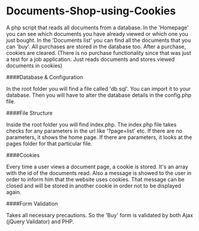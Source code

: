 Documents-Shop-using-Cookies
============================

A php script that reads all documents from a database. In the 'Homepage' you can see which documents you have already viewed or which one you just bought. In the 'Documents list' you can find all the documents that you can 'buy'. All purchases are stored in the database too. After a purchase, cookies are cleared. (There is no purchase functionality since that was just a test for a job application. Just reads documents and stores viewed documents in cookies)

####Database & Configuration

In the root folder you will find a file called 'db.sql'. You can import it to your database. Then you will have to alter the database details in the config.php file.

####File Structure

Inside the root folder you will find index.php. The index.php file takes checks for any parameters in the url like '?page=list' etc. If there are no parameters, it shows the home page. If there are parameters, it looks at the pages folder for that particular file.

####Cookies

Every time a user views a document page, a cookie is stored. It's an array with the id of the documents read. Also a message is showed to the user in order to inform him that the website uses cookies. That message can be closed and will be stored in another cookie in order not to be displayed again.

####Form Validation

Takes all necessary precautions. So the 'Buy' form is validated by both Ajax (jQuery Validator) and PHP.

